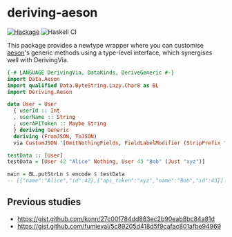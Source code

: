 deriving-aeson
====

[![Hackage](https://img.shields.io/hackage/v/deriving-aeson.svg)](https://hackage.haskell.org/package/deriving-aeson)
![Haskell CI](https://github.com/fumieval/deriving-aeson/workflows/Haskell%20CI/badge.svg)

This package provides a newtype wrapper where you can customise
[aeson](https://hackage,haskell.org/package/aeson)'s generic methods using a
type-level interface, which synergises well with DerivingVia.

```haskell
{-# LANGUAGE DerivingVia, DataKinds, DeriveGeneric #-}
import Data.Aeson
import qualified Data.ByteString.Lazy.Char8 as BL
import Deriving.Aeson

data User = User
  { userId :: Int
  , userName :: String
  , userAPIToken :: Maybe String
  } deriving Generic
  deriving (FromJSON, ToJSON)
  via CustomJSON '[OmitNothingFields, FieldLabelModifier (StripPrefix "user", CamelToSnake)] User

testData :: [User]
testData = [User 42 "Alice" Nothing, User 43 "Bob" (Just "xyz")]

main = BL.putStrLn $ encode $ testData
-- [{"name":"Alice","id":42},{"api_token":"xyz","name":"Bob","id":43}]
```

Previous studies
----

* https://gist.github.com/konn/27c00f784dd883ec2b90eab8bc84a81d
* https://gist.github.com/fumieval/5c89205d418d5f9cafac801afbe94969
